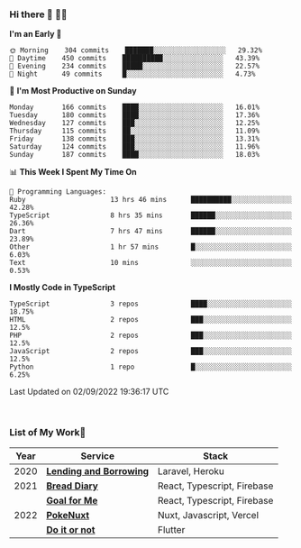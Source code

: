 ### Hi there 👋 🧑‍💻



<!--START_SECTION:waka-->
**I'm an Early 🐤** 

```text
🌞 Morning    304 commits    ███████░░░░░░░░░░░░░░░░░░   29.32% 
🌆 Daytime    450 commits    ██████████░░░░░░░░░░░░░░░   43.39% 
🌃 Evening    234 commits    █████░░░░░░░░░░░░░░░░░░░░   22.57% 
🌙 Night      49 commits     █░░░░░░░░░░░░░░░░░░░░░░░░   4.73%

```
📅 **I'm Most Productive on Sunday** 

```text
Monday       166 commits    ████░░░░░░░░░░░░░░░░░░░░░   16.01% 
Tuesday      180 commits    ████░░░░░░░░░░░░░░░░░░░░░   17.36% 
Wednesday    127 commits    ███░░░░░░░░░░░░░░░░░░░░░░   12.25% 
Thursday     115 commits    ██░░░░░░░░░░░░░░░░░░░░░░░   11.09% 
Friday       138 commits    ███░░░░░░░░░░░░░░░░░░░░░░   13.31% 
Saturday     124 commits    ███░░░░░░░░░░░░░░░░░░░░░░   11.96% 
Sunday       187 commits    ████░░░░░░░░░░░░░░░░░░░░░   18.03%

```


📊 **This Week I Spent My Time On** 

```text
💬 Programming Languages: 
Ruby                     13 hrs 46 mins      ██████████░░░░░░░░░░░░░░░   42.28% 
TypeScript               8 hrs 35 mins       ██████░░░░░░░░░░░░░░░░░░░   26.36% 
Dart                     7 hrs 47 mins       ██████░░░░░░░░░░░░░░░░░░░   23.89% 
Other                    1 hr 57 mins        █░░░░░░░░░░░░░░░░░░░░░░░░   6.03% 
Text                     10 mins             ░░░░░░░░░░░░░░░░░░░░░░░░░   0.53%

```

**I Mostly Code in TypeScript** 

```text
TypeScript               3 repos             ████░░░░░░░░░░░░░░░░░░░░░   18.75% 
HTML                     2 repos             ███░░░░░░░░░░░░░░░░░░░░░░   12.5% 
PHP                      2 repos             ███░░░░░░░░░░░░░░░░░░░░░░   12.5% 
JavaScript               2 repos             ███░░░░░░░░░░░░░░░░░░░░░░   12.5% 
Python                   1 repo              █░░░░░░░░░░░░░░░░░░░░░░░░   6.25%

```



 Last Updated on 02/09/2022 19:36:17 UTC
<!--END_SECTION:waka-->


<br />

### List of My Work🚀

| Year | Service | Stack |
|--|--|--|
| 2020 | [**Lending and Borrowing**](https://lending-and-borrowing.herokuapp.com/) | Laravel, Heroku |
| 2021 | [**Bread Diary**](https://bread-diary-web.web.app/) | React, Typescript, Firebase |
|  | [**Goal for Me**](https://goal-for-me.web.app/) | React, Typescript, Firebase |
| 2022 | [**PokeNuxt**](https://pokenuxt.vercel.app/) | Nuxt, Javascript, Vercel |
|  | [**Do it or not**](https://apps.apple.com/jp/app/do-it-or-not/id1613818865) | Flutter |